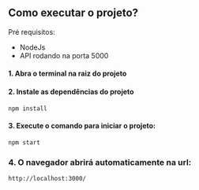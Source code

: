 ## Como executar o projeto? ##

Pré requisitos:
- NodeJs
- API rodando na porta 5000

#### 1. Abra o terminal na raiz do projeto
#### 2. Instale as dependências do projeto
```
npm install
```

#### 3. Execute o comando para iniciar o projeto:
```
npm start
```

### 4. O navegador abrirá automaticamente na url:
```
http://localhost:3000/
```
